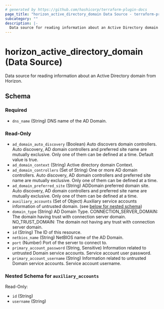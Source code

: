 ```yaml
---
# generated by https://github.com/hashicorp/terraform-plugin-docs
page_title: "horizon_active_directory_domain Data Source - terraform-provider-horizon"
subcategory: ""
description: |-
  Data source for reading information about an Active Directory domain from Horizon.
---
```


# horizon_active_directory_domain (Data Source)

Data source for reading information about an Active Directory domain from Horizon.



<!-- schema generated by tfplugindocs -->
## Schema

### Required

- `dns_name` (String) DNS name of the AD Domain.

### Read-Only

- `ad_domain_auto_discovery` (Boolean) Auto discovers domain controllers. Auto discovery, AD domain controllers and preferred site name are mutually exclusive. Only one of them can be defined at a time. Default value is true.
- `ad_domain_context` (String) Active directory domain Context.
- `ad_domain_controllers` (Set of String) One or more AD domain controllers. Auto discovery, AD domain controllers and preferred site name are mutually exclusive. Only one of them can be defined at a time.
- `ad_domain_preferred_site` (String) ADDomain preferred domain site. Auto discovery, AD domain controllers and preferred site name are mutually exclusive. Only one of them can be defined at a time.
- `auxiliary_accounts` (Set of Object) Auxiliary service accounts information of untrusted domain. (see [below for nested schema](#nestedatt--auxiliary_accounts))
- `domain_type` (String) AD Domain Type. CONNECTION_SERVER_DOMAIN: The domain having trust with connection server domain. NO_TRUST_DOMAIN: The domain not having any trust with connection server domain.
- `id` (String) The ID of this resource.
- `netbios_name` (String) NetBIOS name of the AD Domain.
- `port` (Number) Port of the server to connect to.
- `primary_account_password` (String, Sensitive) Information related to untrusted Domain service accounts. Service account user password.
- `primary_account_username` (String) Information related to untrusted Domain service accounts. Service account username.

<a id="nestedatt--auxiliary_accounts"></a>
### Nested Schema for `auxiliary_accounts`

Read-Only:

- `id` (String)
- `username` (String)


